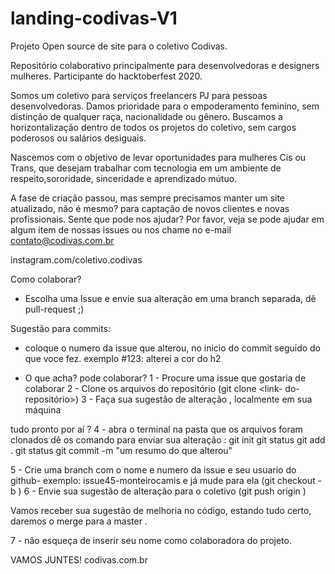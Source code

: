 # landing-codivas-V1
Projeto Open source de site para o coletivo Codivas.

Repositório colaborativo principalmente para desenvolvedoras e designers mulheres.
Participante do hacktoberfest 2020.

Somos um coletivo para serviços freelancers PJ para pessoas desenvolvedoras.
Damos prioridade para o empoderamento feminino, sem distinção de qualquer raça, nacionalidade ou gênero.
Buscamos a horizontalização dentro de todos os projetos do coletivo, sem cargos poderosos ou salários desiguais.

Nascemos com o objetivo de levar oportunidades para mulheres Cis ou Trans, que desejam trabalhar com tecnologia em um ambiente de respeito,sororidade,
sinceridade  e aprendizado mútuo.

A fase de criação passou, mas sempre precisamos manter um site atualizado, não é mesmo? para captação de novos clientes e novas profissionais.
Sente que pode nos ajudar?
Por favor, veja se pode ajudar em algum item de nossas issues ou nos chame no e-mail contato@codivas.com.br

instagram.com/coletivo.codivas

Como colaborar?
- Escolha uma Issue e envie sua alteração em uma branch separada, dê pull-request ;)

Sugestão para commits:
- coloque o numero da issue que alterou, no inicio do commit seguido do que voce fez. exemplo #123: alterei a cor do h2 

-  O que acha? pode colaborar?
1 - Procure uma issue que gostaria de colaborar
2 - Clone os arquivos do repositório
(git clone <link- do- repositório>)
3 - Faça sua sugestão de alteração , localmente em sua máquina


tudo pronto por aí ?
4 - abra o terminal na pasta que os arquivos foram clonados
dê os comando para enviar sua alteração :
git init
git status
git add .
git status
git commit -m "um resumo do que alterou"


5 - Crie uma branch com o nome e numero da issue e seu usuario do github- exemplo: issue45-monteirocamis e já mude para ela
(git checkout -b <nome-da-branch>)
6 - Envie sua sugestão de alteração para o coletivo
(git push origin <nome-da-branch>)

Vamos receber sua sugestão de melhoria no código, estando tudo certo, daremos o merge para a master .

7 - não esqueça de inserir seu nome como colaboradora do projeto.



VAMOS JUNTES!
codivas.com.br

